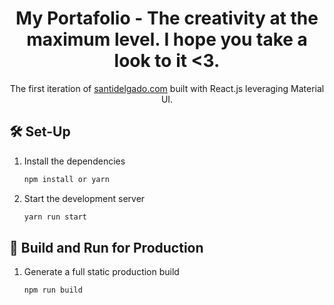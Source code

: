 <p align="center">
 
</p>
<h1 align="center">
  My Portafolio - The creativity at the maximum level. I hope you take a look to it <3.
</h1>
<p align="center">
  The first iteration of <a href="https://santidelgado.com" target="_blank">santidelgado.com</a> built with React.js leveraging Material UI.
</p>


## 🛠 Set-Up

1. Install the dependencies

   ```sh
   npm install or yarn
   ```

2. Start the development server

   ```sh
   yarn run start
   ```

## 🚀 Build and Run for Production

1. Generate a full static production build

   ```sh
   npm run build
   ```
